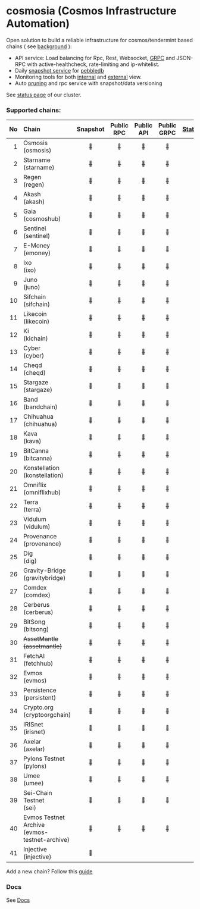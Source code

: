 # cosmosia (Cosmos Infrastructure Automation)

Open solution to build a reliable infrastructure for cosmos/tendermint based chains ( see [background](https://github.com/cosmos/chain-registry/issues/214) ):
- API service: Load balancing for Rpc, Rest, Websocket, [GRPC](docs/grpc.md) and JSON-RPC with active-healthcheck, rate-limiting and ip-whitelist.
- Daily [snapshot service](https://snapshot.notional.ventures/) for [pebbledb](docs/pebbledb.md)
- Monitoring tools for both [internal](docs/rpc_monitor.md) and [external](https://status.notional.ventures/) view.
- Auto [pruning](https://github.com/notional-labs/cosmprund) and rpc service with snapshot/data versioning

See [status page](https://status.notional.ventures/) of our cluster.

### Supported chains:
| No | Chain                                            | Snapshot                                                                       | Public<br>RPC                                                                | Public<br>API                                                                | Public<br>GRPC                                                                | [Statesync](docs/statesync.md) |
|---:|:-------------------------------------------------|:------------------------------------------------------------------------------:|:----------------------------------------------------------------------------:|:----------------------------------------------------------------------------:|:-----------------------------------------------------------------------------:|:------------------------------:|
| 1  | Osmosis<br>(osmosis)                             | [<sub>:link:</sub>](https://snapshot.notional.ventures/osmosis/)               | [<sub>:link:</sub>](https://rpc-osmosis-ia.notional.ventures/)               | [<sub>:link:</sub>](https://api-osmosis-ia.notional.ventures/)               | [<sub>:link:</sub>](https://grpc-osmosis-ia.notional.ventures/)               | :x:                            | 
| 2  | Starname<br>(starname)                           | [<sub>:link:</sub>](https://snapshot.notional.ventures/starname/)              | [<sub>:link:</sub>](https://rpc-starname-ia.notional.ventures/)              | [<sub>:link:</sub>](https://api-starname-ia.notional.ventures/)              | [<sub>:link:</sub>](https://grpc-starname-ia.notional.ventures/)              | :x:                            |
| 3  | Regen<br>(regen)                                 | [<sub>:link:</sub>](https://snapshot.notional.ventures/regen/)                 | [<sub>:link:</sub>](https://rpc-regen-ia.notional.ventures/)                 | [<sub>:link:</sub>](https://api-regen-ia.notional.ventures/)                 | [<sub>:link:</sub>](https://grpc-regen-ia.notional.ventures/)                 | :white_check_mark:             |
| 4  | Akash<br>(akash)                                 | [<sub>:link:</sub>](https://snapshot.notional.ventures/akash/)                 | [<sub>:link:</sub>](https://rpc-akash-ia.notional.ventures/)                 | [<sub>:link:</sub>](https://api-akash-ia.notional.ventures/)                 | [<sub>:link:</sub>](https://grpc-akash-ia.notional.ventures/)                 | :white_check_mark:             |
| 5  | Gaia<br>(cosmoshub)                              | [<sub>:link:</sub>](https://snapshot.notional.ventures/cosmoshub/)             | [<sub>:link:</sub>](https://rpc-cosmoshub-ia.notional.ventures/)             | [<sub>:link:</sub>](https://api-cosmoshub-ia.notional.ventures/)             | [<sub>:link:</sub>](https://grpc-cosmoshub-ia.notional.ventures/)             | :white_check_mark:             |
| 6  | Sentinel<br>(sentinel)                           | [<sub>:link:</sub>](https://snapshot.notional.ventures/sentinel/)              | [<sub>:link:</sub>](https://rpc-sentinel-ia.notional.ventures/)              | [<sub>:link:</sub>](https://api-sentinel-ia.notional.ventures/)              | [<sub>:link:</sub>](https://grpc-sentinel-ia.notional.ventures/)              | :white_check_mark:             |
| 7  | E-Money<br>(emoney)                              | [<sub>:link:</sub>](https://snapshot.notional.ventures/emoney/)                | [<sub>:link:</sub>](https://rpc-emoney-ia.notional.ventures/)                | [<sub>:link:</sub>](https://api-emoney-ia.notional.ventures/)                | [<sub>:link:</sub>](https://grpc-emoney-ia.notional.ventures/)                | :white_check_mark:             |
| 8  | Ixo<br>(ixo)                                     | [<sub>:link:</sub>](https://snapshot.notional.ventures/ixo/)                   | [<sub>:link:</sub>](https://rpc-ixo-ia.notional.ventures/)                   | [<sub>:link:</sub>](https://api-ixo-ia.notional.ventures/)                   | [<sub>:link:</sub>](https://grpc-ixo-ia.notional.ventures/)                   | :white_check_mark:             |
| 9  | Juno<br>(juno)                                   | [<sub>:link:</sub>](https://snapshot.notional.ventures/juno/)                  | [<sub>:link:</sub>](https://rpc-juno-ia.notional.ventures/)                  | [<sub>:link:</sub>](https://api-juno-ia.notional.ventures/)                  | [<sub>:link:</sub>](https://grpc-juno-ia.notional.ventures/)                  | :x:                            |
| 10 | Sifchain<br>(sifchain)                           | [<sub>:link:</sub>](https://snapshot.notional.ventures/sifchain/)              | [<sub>:link:</sub>](https://rpc-sifchain-ia.notional.ventures/)              | [<sub>:link:</sub>](https://api-sifchain-ia.notional.ventures/)              | [<sub>:link:</sub>](https://grpc-sifchain-ia.notional.ventures/)              | :white_check_mark:             |
| 11 | Likecoin<br>(likecoin)                           | [<sub>:link:</sub>](https://snapshot.notional.ventures/likecoin/)              | [<sub>:link:</sub>](https://rpc-likecoin-ia.notional.ventures/)              | [<sub>:link:</sub>](https://api-likecoin-ia.notional.ventures/)              | [<sub>:link:</sub>](https://grpc-likecoin-ia.notional.ventures/)              | :white_check_mark:             |
| 12 | Ki<br>(kichain)                                  | [<sub>:link:</sub>](https://snapshot.notional.ventures/kichain/)               | [<sub>:link:</sub>](https://rpc-kichain-ia.notional.ventures/)               | [<sub>:link:</sub>](https://api-kichain-ia.notional.ventures/)               | [<sub>:link:</sub>](https://grpc-kichain-ia.notional.ventures/)               | :white_check_mark:             |
| 13 | Cyber<br>(cyber)                                 | [<sub>:link:</sub>](https://snapshot.notional.ventures/cyber/)                 | [<sub>:link:</sub>](https://rpc-cyber-ia.notional.ventures/)                 | [<sub>:link:</sub>](https://api-cyber-ia.notional.ventures/)                 | [<sub>:link:</sub>](https://grpc-cyber-ia.notional.ventures/)                 | :x:                            |
| 14 | Cheqd<br>(cheqd)                                 | [<sub>:link:</sub>](https://snapshot.notional.ventures/cheqd/)                 | [<sub>:link:</sub>](https://rpc-cheqd-ia.notional.ventures/)                 | [<sub>:link:</sub>](https://api-cheqd-ia.notional.ventures/)                 | [<sub>:link:</sub>](https://grpc-cheqd-ia.notional.ventures/)                 | :x:                            |
| 15 | Stargaze<br>(stargaze)                           | [<sub>:link:</sub>](https://snapshot.notional.ventures/stargaze/)              | [<sub>:link:</sub>](https://rpc-stargaze-ia.notional.ventures/)              | [<sub>:link:</sub>](https://api-stargaze-ia.notional.ventures/)              | [<sub>:link:</sub>](https://grpc-stargaze-ia.notional.ventures/)              | :x:                            |
| 16 | Band<br>(bandchain)                              | [<sub>:link:</sub>](https://snapshot.notional.ventures/bandchain/)             | [<sub>:link:</sub>](https://rpc-bandchain-ia.notional.ventures/)             | [<sub>:link:</sub>](https://api-bandchain-ia.notional.ventures/)             | [<sub>:link:</sub>](https://grpc-bandchain-ia.notional.ventures/)             | :white_check_mark:             |
| 17 | Chihuahua<br>(chihuahua)                         | [<sub>:link:</sub>](https://snapshot.notional.ventures/chihuahua/)             | [<sub>:link:</sub>](https://rpc-chihuahua-ia.notional.ventures/)             | [<sub>:link:</sub>](https://api-chihuahua-ia.notional.ventures/)             | [<sub>:link:</sub>](https://grpc-chihuahua-ia.notional.ventures/)             | :white_check_mark:             |
| 18 | Kava<br>(kava)                                   | [<sub>:link:</sub>](https://snapshot.notional.ventures/kava/)                  | [<sub>:link:</sub>](https://rpc-kava-ia.notional.ventures/)                  | [<sub>:link:</sub>](https://api-kava-ia.notional.ventures/)                  | [<sub>:link:</sub>](https://grpc-kava-ia.notional.ventures/)                  | :white_check_mark:             |
| 19 | BitCanna<br>(bitcanna)                           | [<sub>:link:</sub>](https://snapshot.notional.ventures/bitcanna/)              | [<sub>:link:</sub>](https://rpc-bitcanna-ia.notional.ventures/)              | [<sub>:link:</sub>](https://api-bitcanna-ia.notional.ventures/)              | [<sub>:link:</sub>](https://grpc-bitcanna-ia.notional.ventures/)              | :white_check_mark:             |
| 20 | Konstellation<br>(konstellation)                 | [<sub>:link:</sub>](https://snapshot.notional.ventures/konstellation/)         | [<sub>:link:</sub>](https://rpc-konstellation-ia.notional.ventures/)         | [<sub>:link:</sub>](https://api-konstellation-ia.notional.ventures/)         | [<sub>:link:</sub>](https://grpc-konstellation-ia.notional.ventures/)         | :white_check_mark:             |
| 21 | Omniflix<br>(omniflixhub)                        | [<sub>:link:</sub>](https://snapshot.notional.ventures/omniflixhub/)           | [<sub>:link:</sub>](https://rpc-omniflixhub-ia.notional.ventures/)           | [<sub>:link:</sub>](https://api-omniflixhub-ia.notional.ventures/)           | [<sub>:link:</sub>](https://grpc-omniflixhub-ia.notional.ventures/)           | :white_check_mark:             |
| 22 | Terra<br>(terra)                                 | [<sub>:link:</sub>](https://snapshot.notional.ventures/terra/)                 | [<sub>:link:</sub>](https://rpc-terra-ia.notional.ventures/)                 | [<sub>:link:</sub>](https://api-terra-ia.notional.ventures/)                 | [<sub>:link:</sub>](https://grpc-terra-ia.notional.ventures/)                 | :x:                            |
| 23 | Vidulum<br>(vidulum)                             | [<sub>:link:</sub>](https://snapshot.notional.ventures/vidulum/)               | [<sub>:link:</sub>](https://rpc-vidulum-ia.notional.ventures/)               | [<sub>:link:</sub>](https://api-vidulum-ia.notional.ventures/)               | [<sub>:link:</sub>](https://grpc-vidulum-ia.notional.ventures/)               | :white_check_mark:             |
| 24 | Provenance<br>(provenance)                       | [<sub>:link:</sub>](https://snapshot.notional.ventures/provenance/)            | [<sub>:link:</sub>](https://rpc-provenance-ia.notional.ventures/)            | [<sub>:link:</sub>](https://api-provenance-ia.notional.ventures/)            | [<sub>:link:</sub>](https://grpc-provenance-ia.notional.ventures/)            | :white_check_mark:             |
| 25 | Dig<br>(dig)                                     | [<sub>:link:</sub>](https://snapshot.notional.ventures/dig/)                   | [<sub>:link:</sub>](https://rpc-dig-ia.notional.ventures/)                   | [<sub>:link:</sub>](https://api-dig-ia.notional.ventures/)                   | [<sub>:link:</sub>](https://grpc-dig-ia.notional.ventures/)                   | :white_check_mark:             |
| 26 | Gravity-Bridge<br>(gravitybridge)                | [<sub>:link:</sub>](https://snapshot.notional.ventures/gravitybridge/)         | [<sub>:link:</sub>](https://rpc-gravitybridge-ia.notional.ventures/)         | [<sub>:link:</sub>](https://api-gravitybridge-ia.notional.ventures/)         | [<sub>:link:</sub>](https://grpc-gravitybridge-ia.notional.ventures/)         | :white_check_mark:             |  
| 27 | Comdex<br>(comdex)                               | [<sub>:link:</sub>](https://snapshot.notional.ventures/comdex/)                | [<sub>:link:</sub>](https://rpc-comdex-ia.notional.ventures/)                | [<sub>:link:</sub>](https://api-comdex-ia.notional.ventures/)                | [<sub>:link:</sub>](https://grpc-comdex-ia.notional.ventures/)                | :white_check_mark:             |
| 28 | Cerberus<br>(cerberus)                           | [<sub>:link:</sub>](https://snapshot.notional.ventures/cerberus/)              | [<sub>:link:</sub>](https://rpc-cerberus-ia.notional.ventures/)              | [<sub>:link:</sub>](https://api-cerberus-ia.notional.ventures/)              | [<sub>:link:</sub>](https://grpc-cerberus-ia.notional.ventures/)              | :white_check_mark:             |
| 29 | BitSong<br>(bitsong)                             | [<sub>:link:</sub>](https://snapshot.notional.ventures/bitsong/)               | [<sub>:link:</sub>](https://rpc-bitsong-ia.notional.ventures/)               | [<sub>:link:</sub>](https://api-bitsong-ia.notional.ventures/)               | [<sub>:link:</sub>](https://grpc-bitsong-ia.notional.ventures/)               | :white_check_mark:             |
| 30 | ~~AssetMantle<br>(assetmantle)~~                 | [<sub>:link:</sub>](https://snapshot.notional.ventures/assetmantle/)           | [<sub>:link:</sub>](https://rpc-assetmantle-ia.notional.ventures/)           | [<sub>:link:</sub>](https://api-assetmantle-ia.notional.ventures/)           | [<sub>:link:</sub>](https://grpc-assetmantle-ia.notional.ventures/)           | :white_check_mark:             | 
| 31 | FetchAI<br>(fetchhub)                            | [<sub>:link:</sub>](https://snapshot.notional.ventures/fetchhub/)              | [<sub>:link:</sub>](https://rpc-fetchhub-ia.notional.ventures/)              | [<sub>:link:</sub>](https://api-fetchhub-ia.notional.ventures/)              | [<sub>:link:</sub>](https://grpc-fetchhub-ia.notional.ventures/)              | :x:                            |
| 32 | Evmos<br>(evmos)                                 | [<sub>:link:</sub>](https://snapshot.notional.ventures/evmos/)                 | [<sub>:link:</sub>](https://rpc-evmos-ia.notional.ventures/)                 | [<sub>:link:</sub>](https://api-evmos-ia.notional.ventures/)                 | [<sub>:link:</sub>](https://grpc-evmos-ia.notional.ventures/)                 | :white_check_mark:             | 
| 33 | Persistence<br>(persistent)                      | [<sub>:link:</sub>](https://snapshot.notional.ventures/persistent/)            | [<sub>:link:</sub>](https://rpc-persistent-ia.notional.ventures/)            | [<sub>:link:</sub>](https://api-persistent-ia.notional.ventures/)            | [<sub>:link:</sub>](https://grpc-persistent-ia.notional.ventures/)            | :white_check_mark:             |
| 34 | Crypto.org<br>(cryptoorgchain)                   | [<sub>:link:</sub>](https://snapshot.notional.ventures/cryptoorgchain/)        | [<sub>:link:</sub>](https://rpc-cryptoorgchain-ia.notional.ventures/)        | [<sub>:link:</sub>](https://api-cryptoorgchain-ia.notional.ventures/)        | [<sub>:link:</sub>](https://grpc-cryptoorgchain-ia.notional.ventures/)        | :white_check_mark:             |
| 35 | IRISnet<br>(irisnet)                             | [<sub>:link:</sub>](https://snapshot.notional.ventures/irisnet/)               | [<sub>:link:</sub>](https://rpc-irisnet-ia.notional.ventures/)               | [<sub>:link:</sub>](https://api-irisnet-ia.notional.ventures/)               | [<sub>:link:</sub>](https://grpc-irisnet-ia.notional.ventures/)               | :white_check_mark:             |
| 36 | Axelar<br>(axelar)                               | [<sub>:link:</sub>](https://snapshot.notional.ventures/axelar/)                | [<sub>:link:</sub>](https://rpc-axelar-ia.notional.ventures/)                | [<sub>:link:</sub>](https://api-axelar-ia.notional.ventures/)                | [<sub>:link:</sub>](https://grpc-axelar-ia.notional.ventures/)                | :white_check_mark:             |
| 37 | Pylons Testnet<br>(pylons)                       | [<sub>:link:</sub>](https://snapshot.notional.ventures/pylons/)                | [<sub>:link:</sub>](https://rpc-pylons-ia.notional.ventures/)                | [<sub>:link:</sub>](https://api-pylons-ia.notional.ventures/)                | [<sub>:link:</sub>](https://grpc-pylons-ia.notional.ventures/)                | :white_check_mark:             |
| 38 | Umee<br>(umee)                                   | [<sub>:link:</sub>](https://snapshot.notional.ventures/umee/)                  | [<sub>:link:</sub>](https://rpc-umee-ia.notional.ventures/)                  | [<sub>:link:</sub>](https://api-umee-ia.notional.ventures/)                  | [<sub>:link:</sub>](https://grpc-umee-ia.notional.ventures/)                  | :white_check_mark:             |
| 39 | Sei-Chain Testnet<br>(sei)                       | [<sub>:link:</sub>](https://snapshot.notional.ventures/sei/)                   | [<sub>:link:</sub>](https://rpc-sei-ia.notional.ventures/)                   | [<sub>:link:</sub>](https://api-sei-ia.notional.ventures/)                   | [<sub>:link:</sub>](https://grpc-sei-ia.notional.ventures/)                   |                                |
| 40 | Evmos Testnet Archive<br>(evmos-testnet-archive) | [<sub>:link:</sub>](https://snapshot.notional.ventures/evmos-testnet-archive/) | [<sub>:link:</sub>](https://rpc-evmos-testnet-archive-ia.notional.ventures/) | [<sub>:link:</sub>](https://api-evmos-testnet-archive-ia.notional.ventures/) | [<sub>:link:</sub>](https://grpc-evmos-testnet-archive-ia.notional.ventures/) |                                |
| 41 | Injective<br>(injective)                         | [<sub>:link:</sub>](https://snapshot.notional.ventures/injective/)             |                                                                              |                                                                              |                                                                               |                                |



Add a new chain? Follow this [guide](docs/new_chain.md)

### Docs
See [Docs](./docs/)
